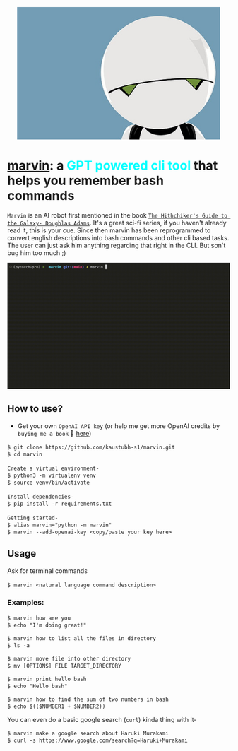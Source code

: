 <p align="center">
  <img width="460" height="300" src="assets/marvin.jpg">
</p>

# <u>marvin</u>: a <span style="color:aqua">GPT powered cli tool</span> that helps you remember bash commands

`Marvin` is an AI robot first mentioned in the book [`The Hithchiker's Guide to the Galaxy- Doughlas Adams`](https://en.wikipedia.org/wiki/The_Hitchhiker%27s_Guide_to_the_Galaxy). It's a great sci-fi series, if you haven't already read it, this is your cue. 
Since then marvin has been reprogrammed to convert english descriptions into bash commands and other cli based tasks. The user can just ask him anything regarding that right in the CLI. But son't bug him too much ;)

![CLI Demo](assets/marvin_demo.gif)

## How to use?
- Get your own `OpenAI API key` (or help me get more OpenAI credits by `buying me a book` 👀 [here](https://www.buymeacoffee.com/kaus.moshttps://www.buymeacoffee.com/kaus.mos))
```
$ git clone https://github.com/kaustubh-s1/marvin.git 
$ cd marvin

Create a virtual environment-
$ python3 -m virtualenv venv
$ source venv/bin/activate

Install dependencies-
$ pip install -r requirements.txt

Getting started-
$ alias marvin="python -m marvin"
$ marvin --add-openai-key <copy/paste your key here>
```

## Usage

Ask for terminal commands

`$ marvin <natural language command description>`

### Examples:

```
$ marvin how are you
$ echo "I'm doing great!"
```

```
$ marvin how to list all the files in directory
$ ls -a
```

```
$ marvin move file into other directory  
$ mv [OPTIONS] FILE TARGET_DIRECTORY
```

```
$ marvin print hello bash 
$ echo "Hello bash"
```

```
$ marvin how to find the sum of two numbers in bash
$ echo $(($NUMBER1 + $NUMBER2))
```

You can even do a basic google search (`curl`) kinda thing with it-
```
$ marvin make a google search about Haruki Murakami 
$ curl -s https://www.google.com/search?q=Haruki+Murakami
```
